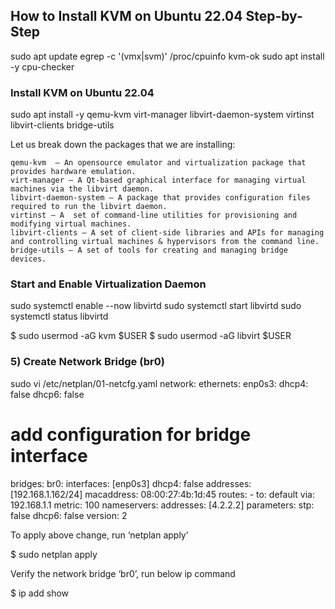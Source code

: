 ## How to Install KVM on Ubuntu 22.04 Step-by-Step

sudo apt update
egrep -c '(vmx|svm)' /proc/cpuinfo
kvm-ok
sudo apt install -y cpu-checker

### Install KVM on Ubuntu 22.04
sudo apt install -y qemu-kvm virt-manager libvirt-daemon-system virtinst libvirt-clients bridge-utils

Let us break down the packages that we are installing:

    qemu-kvm  – An opensource emulator and virtualization package that provides hardware emulation.
    virt-manager – A Qt-based graphical interface for managing virtual machines via the libvirt daemon.
    libvirt-daemon-system – A package that provides configuration files required to run the libvirt daemon.
    virtinst – A  set of command-line utilities for provisioning and modifying virtual machines.
    libvirt-clients – A set of client-side libraries and APIs for managing and controlling virtual machines & hypervisors from the command line.
    bridge-utils – A set of tools for creating and managing bridge devices.


### Start and Enable Virtualization Daemon
sudo systemctl enable --now libvirtd
sudo systemctl start libvirtd
sudo systemctl status libvirtd

$ sudo usermod -aG kvm $USER
$ sudo usermod -aG libvirt $USER

### 5) Create Network Bridge (br0)

sudo vi /etc/netplan/01-netcfg.yaml
network:
  ethernets:
    enp0s3:
      dhcp4: false
      dhcp6: false
  # add configuration for bridge interface
  bridges:
    br0:
      interfaces: [enp0s3]
      dhcp4: false
      addresses: [192.168.1.162/24]
      macaddress: 08:00:27:4b:1d:45
      routes:
        - to: default
          via: 192.168.1.1
          metric: 100
      nameservers:
        addresses: [4.2.2.2]
      parameters:
        stp: false
      dhcp6: false
  version: 2

  To apply above change, run ‘netplan apply’

$ sudo netplan apply

Verify the network bridge ‘br0’, run below ip command

$ ip add show

